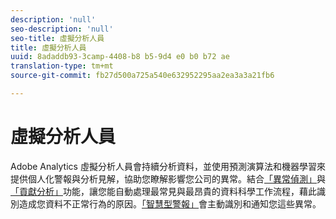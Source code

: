 ```yaml
---
description: 'null'
seo-description: 'null'
seo-title: 虛擬分析人員
title: 虛擬分析人員
uuid: 8adaddb93-3camp-4408-b8 b5-9d4 e0 b0 b72 ae
translation-type: tm+mt
source-git-commit: fb27d500a725a540e632952295aa2ea3a3a21fb6

---
```



# 虛擬分析人員

Adobe Analytics 虛擬分析人員會持續分析資料，並使用預測演算法和機器學習來提供個人化警報與分析見解，協助您瞭解影響您公司的異常。結合[「異常偵測」](/help/analyze/analysis-workspace/virtual-analyst/c-anomaly-detection/anomaly-detection.md)與[「貢獻分析」](/help/analyze/analysis-workspace/virtual-analyst/contribution-analysis/run-contribution-analysis.md)功能，讓您能自動處理最常見與最昂貴的資料科學工作流程，藉此識別造成您資料不正常行為的原因。[「智慧型警報」](/help/analyze/analysis-workspace/c-intelligent-alerts/intellligent-alerts.md)會主動識別和通知您這些異常。
